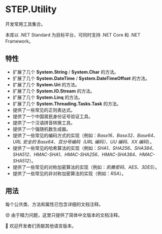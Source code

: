 # STEP.Utility

开发常用工具集合。

本库以 .NET Standard 为目标平台，可同时支持 .NET Core 和 .NET Framework。

## 特性

* 扩展了几个 **System.String** / **System.Char** 的方法。
* 扩展了几个 **System.DateTime** / **System.DateTimeOffset** 的方法。
* 扩展了几个 **System.Uri** 的方法。
* 扩展了几个 **System.IO.Stream** 的方法。
* 扩展了几个 **System.Linq** 的方法。
* 扩展了几个 **System.Threading.Tasks.Task** 的方法。
* 提供了一些常见的正则表达式。
* 提供了一个中国居民身份证号验证工具。
* 提供了一个汉语拼音转换工具。
* 提供了一个强随机数生成器。
* 提供了一些常见的编码方式的实现（例如：*Base16*、*Base32*、*Base64*、*URL 安全的 Base64*、*百分号编码（URL 编码）*、*UU 编码*、*XX 编码*）。
* 提供了一些常见的哈希算法的实现（例如：*SHA1*、*SHA256*、*SHA384*、*SHA512*、*HMAC-SHA1*、*HMAC-SHA256*、*HMAC-SHA384*、*HMAC-SHA512*）。
* 提供了一些常见的对称加密算法的实现（例如：*凯撒密码*、*AES*、*3DES*）。
* 提供了一些常见的非对称加密算法的实现（例如：*RSA*）。

## 用法

每个公共类、方法和属性已包含详细的文档注释。

😟 由于精力问题，这里只提供了简体中文版本的文档注释。

🙂 欢迎开发者们贡献其他语言版本。